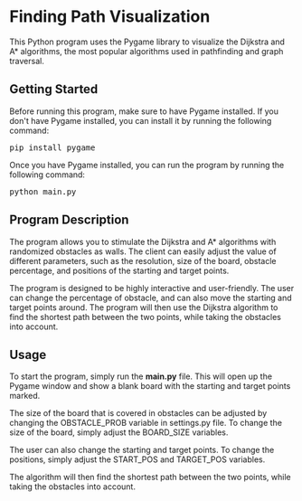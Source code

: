 # Finding Path Visualization

This Python program uses the Pygame library to visualize the Dijkstra and A* algorithms, the most popular algorithms used in pathfinding and graph traversal.

## Getting Started

Before running this program, make sure to have Pygame installed. If you don't have Pygame installed, you can install it by running the following command:

<pre>
pip install pygame
</pre>

Once you have Pygame installed, you can run the program by running the following command:

<pre>
python main.py
</pre>

## Program Description

The program allows you to stimulate the Dijkstra and A* algorithms with randomized obstacles as walls. The client can easily adjust the value of different parameters, such as the resolution, size of the board, obstacle percentage, and positions of the starting and target points.

The program is designed to be highly interactive and user-friendly. The user can change the percentage of obstacle, and can also move the starting and target points around. The program will then use the Dijkstra algorithm to find the shortest path between the two points, while taking the obstacles into account.

## Usage

To start the program, simply run the **main.py** file. This will open up the Pygame window and show a blank board with the starting and target points marked.

The size of the board that is covered in obstacles can be adjusted by changing the OBSTACLE_PROB variable in settings.py file. To change the size of the board, simply adjust the BOARD_SIZE variables.

The user can also change the starting and target points. To change the positions, simply adjust the START_POS and TARGET_POS variables.

The algorithm will then find the shortest path between the two points, while taking the obstacles into account.
